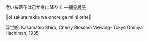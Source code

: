 老い桜落花は己が身に降りて
—[細見綾子](https://ja.wikipedia.org/wiki/細見綾子)

||oi sakura rakka wa onore ga mi ni orite||

浮世絵: Kasamatsu Shiro, Cherry Blossom Viewing- Tokyo Ohmiya Hachiman, 1935